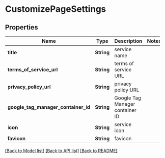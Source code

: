 # CustomizePageSettings

## Properties

Name | Type | Description | Notes
------------ | ------------- | ------------- | -------------
**title** | **String** | service name | 
**terms_of_service_url** | **String** | terms of service URL | 
**privacy_policy_url** | **String** | privacy policy URL | 
**google_tag_manager_container_id** | **String** | Google Tag Manager container ID | 
**icon** | **String** | service icon | 
**favicon** | **String** | favicon | 

[[Back to Model list]](../README.md#documentation-for-models) [[Back to API list]](../README.md#documentation-for-api-endpoints) [[Back to README]](../README.md)


